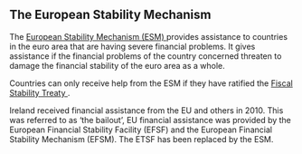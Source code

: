 ##  The European Stability Mechanism

The [ European Stability Mechanism (ESM) ](https://www.esm.europa.eu/)
provides assistance to countries in the euro area that are having severe
financial problems. It gives assistance if the financial problems of the
country concerned threaten to damage the financial stability of the euro area
as a whole.

Countries can only receive help from the ESM if they have ratified the [
Fiscal Stability Treaty
](https://www.ecb.europa.eu/pub/pdf/other/mb201203_focus12.en.pdf) .

Ireland received financial assistance from the EU and others in 2010. This was
referred to as ‘the bailout’, EU financial assistance was provided by the
European Financial Stability Facility (EFSF) and the European Financial
Stability Mechanism (EFSM). The ETSF has been replaced by the ESM.
